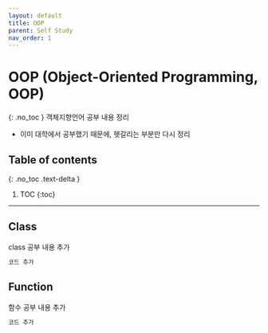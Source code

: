 ```yaml
---
layout: default
title: OOP
parent: Self Study
nav_order: 1
---
```


# OOP (Object-Oriented Programming, OOP)
{: .no_toc }
 객체지향언어 공부 내용 정리
 - 이미 대학에서 공부했기 때문에, 헷갈리는 부분만 다시 정리


## Table of contents
{: .no_toc .text-delta }

1. TOC
{:toc}

---

## Class

class 공부 내용 추가

```scss
코드 추가
```

## Function

함수 공부 내용 추가

```scss
코드 추가
```